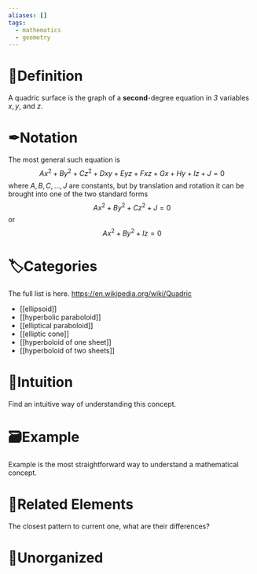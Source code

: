 ```yaml
---
aliases: []
tags:
  - mathematics
  - geometry
---
```



# 📝Definition
A quadric surface is the graph of a **second**-degree equation in *3* variables $x, y$, and $z$.

# ✒Notation
The most general such equation is
$$
Ax^2 + By^2 + Cz^2 + Dxy + Eyz + Fxz + Gx + Hy + Iz + J = 0
$$
where $A, B, C, . . . , J$ are constants, but by translation and rotation it can be brought into one of the two standard forms
$$
Ax^2 + By^2 + Cz^2 + J = 0
$$
or
$$
Ax^2 + By^2 + Iz = 0
$$
# 🏷Categories
The full list is here. https://en.wikipedia.org/wiki/Quadric
- [[ellipsoid]]
- [[hyperbolic paraboloid]]
- [[elliptical paraboloid]]
- [[elliptic cone]]
- [[hyperboloid of one sheet]]
- [[hyperboloid of two sheets]]

# 🧠Intuition
Find an intuitive way of understanding this concept.

# 🗃Example
Example is the most straightforward way to understand a mathematical concept.

# 🌱Related Elements
The closest pattern to current one, what are their differences?


# 🍂Unorganized